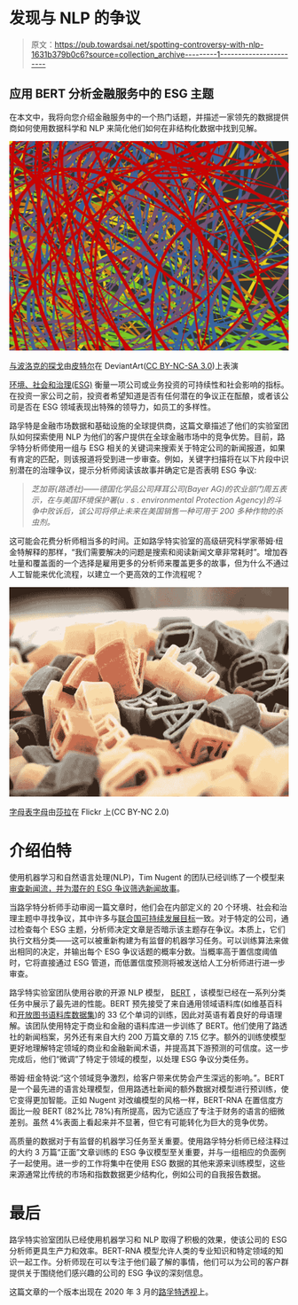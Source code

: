 # 发现与 NLP 的争议

> 原文：<https://pub.towardsai.net/spotting-controversy-with-nlp-1631b379b0c6?source=collection_archive---------1----------------------->

## 应用 BERT 分析金融服务中的 ESG 主题

在本文中，我将向您介绍金融服务中的一个热门话题，并描述一家领先的数据提供商如何使用数据科学和 NLP 来简化他们如何在非结构化数据中找到见解。

![](img/9699feec65290044c4f97cc2a97172d4.png)

[与波洛克的探戈](https://www.deviantart.com/pitel/art/Tango-with-Pollock-287655977)由[皮特尔](https://www.deviantart.com/pitel/gallery)在 DeviantArt([CC BY-NC-SA 3.0](https://creativecommons.org/licenses/by-nc-sa/3.0/?ref=ccsearch))上表演

[环境、社会和治理(ESG)](https://en.wikipedia.org/wiki/Environmental,_social_and_corporate_governance) 衡量一项公司或业务投资的可持续性和社会影响的指标。在投资一家公司之前，投资者希望知道是否有任何潜在的争议正在酝酿，或者该公司是否在 ESG 领域表现出特殊的领导力，如员工的多样性。

路孚特是金融市场数据和基础设施的全球提供商，这篇文章描述了他们的实验室团队如何探索使用 NLP 为他们的客户提供在全球金融市场中的竞争优势。目前，路孚特分析师使用一组与 ESG 相关的关键词来搜索关于特定公司的新闻报道，如果有肯定的匹配，则该报道将受到进一步审查。例如，关键字扫描将在以下片段中识别潜在的治理争议，提示分析师阅读该故事并确定它是否表明 ESG 争议:

> *芝加哥(路透社)——德国化学品公司拜耳公司(Bayer AG)的农业部门周五表示，在与美国环境保护署(u . s . environmental Protection Agency)的斗争中败诉后，该公司将停止未来在美国销售一种可用于 200 多种作物的杀虫剂。*

这可能会花费分析师相当多的时间。正如路孚特实验室的高级研究科学家蒂姆·纽金特解释的那样，“我们需要解决的问题是搜索和阅读新闻文章非常耗时”。增加吞吐量和覆盖面的一个选择是雇用更多的分析师来覆盖更多的故事，但为什么不通过人工智能来优化流程，以建立一个更高效的工作流程呢？

![](img/9bc2eee30d4f2713cd21f2e2e3ec4f87.png)

[字母表字母](https://www.flickr.com/photos/9491236@N03/1242286917)由[莎拉](https://www.flickr.com/photos/dendrea/)在 Flickr 上(CC BY-NC 2.0)

# 介绍伯特

使用机器学习和自然语言处理(NLP)，Tim Nugent 的团队已经训练了一个模型来[审查新闻流，并为潜在的 ESG 争议筛选新闻故事](https://labs.refinitiv.com/esg)。

当路孚特分析师手动审阅一篇文章时，他们会在内部定义的 20 个环境、社会和治理主题中寻找争议，其中许多与[联合国可持续发展目标](https://www.nature.com/news/policy-five-priorities-for-the-un-sustainable-development-goals-1.17352)一致。对于特定的公司，通过检查每个 ESG 主题，分析师决定文章是否暗示该主题存在争议。本质上，它们执行文档分类——这可以被重新构建为有监督的机器学习任务。可以训练算法来做出相同的决定，并输出每个 ESG 争议话题的概率分数。当概率高于置信度阈值时，它将直接通过 ESG 管道，而低置信度预测将被发送给人工分析师进行进一步审查。

路孚特实验室团队使用谷歌的开源 NLP 模型， [BERT](https://ai.googleblog.com/2018/11/open-sourcing-bert-state-of-art-pre.html) ，该模型已经在一系列分类任务中展示了最先进的性能。BERT 预先接受了来自通用领域语料库(如维基百科和[开放图书语料库数据集](https://arxiv.org/pdf/1506.06724.pdf))的 33 亿个单词的训练，因此对英语有着良好的母语理解。该团队使用特定于商业和金融的语料库进一步训练了 BERT。他们使用了路透社的新闻档案，另外还有来自大约 200 万篇文章的 7.15 亿字。额外的训练使模型更好地理解特定领域的商业和金融新闻术语，并提高其下游预测的可信度。这一步完成后，他们“微调”了特定于领域的模型，以处理 ESG 争议分类任务。

蒂姆·纽金特说:“这个领域竞争激烈，给客户带来优势会产生深远的影响。”。BERT 是一个最先进的语言处理模型，但用路透社新闻的额外数据对模型进行预训练，使它变得更加智能。正如 Nugent 对改编模型的风格一样，BERT-RNA 在置信度方面比一般 BERT (82%比 78%)有所提高，因为它适应了专注于财务的语言的细微差别。虽然 4%表面上看起来并不显著，但它有可能转化为巨大的竞争优势。

高质量的数据对于有监督的机器学习任务至关重要。使用路孚特分析师已经注释过的大约 3 万篇“正面”文章训练的 ESG 争议模型至关重要，并与一组相应的负面例子一起使用。进一步的工作将集中在使用 ESG 数据的其他来源来训练模型，这些来源通常比传统的市场和指数数据更少结构化，例如公司的自我报告数据。

# 最后

路孚特实验室团队已经使用机器学习和 NLP 取得了积极的效果，使该公司的 ESG 分析师更具生产力和效率。BERT-RNA 模型允许人类的专业知识和特定领域的知识一起工作。分析师现在可以专注于他们最了解的事情，他们可以为公司的客户群提供关于围绕他们感兴趣的公司的 ESG 争议的深刻信息。

这篇文章的一个版本出现在 2020 年 3 月的[路孚特透视](https://www.refinitiv.com/perspectives/ai-digitalization/next-level-nlp-and-potential-esg-controversies/)上。
